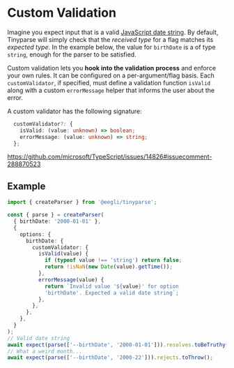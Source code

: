 # Custom Validation

Imagine you expect input that is a valid [JavaScript date string](https://developer.mozilla.org/en-US/docs/Web/JavaScript/Reference/Global_Objects/Date/parse). By default, Tinyparse will simply check that the _received type_ for a flag matches its _expected type_. In the example below, the value for `birthDate` is a of type `string`, enough for the parser to be satisfied.

Custom validation lets you **hook into the validation process** and enforce your own rules. It can be configured on a per-argument/flag basis. Each `customValidator`, if specified, must define a validation function `isValid` along with a custom `errorMessage` helper that informs the user about the error.

A custom validator has the following signature:

```ts
  customValidator?: {
    isValid: (value: unknown) => boolean;
    errorMessage: (value: unknown) => string;
  };
```

https://github.com/microsoft/TypeScript/issues/14826#issuecomment-288870523

## Example

<!-- doctest: custom validation -->

```ts
import { createParser } from '@eegli/tinyparse';

const { parse } = createParser(
  { birthDate: '2000-01-01' },
  {
    options: {
      birthDate: {
        customValidator: {
          isValid(value) {
            if (typeof value !== 'string') return false;
            return !isNaN(new Date(value).getTime());
          },
          errorMessage(value) {
            return `Invalid value '${value}' for option
            'birthDate'. Expected a valid date string`;
          },
        },
      },
    },
  }
);
// Valid date string
await expect(parse(['--birthDate', '2000-01-01'])).resolves.toBeTruthy();
// What a weird month...
await expect(parse(['--birthDate', '2000-22'])).rejects.toThrow();
```
